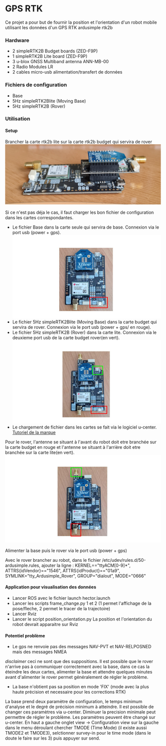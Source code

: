 # GPS RTK

Ce projet a pour but de fournir la position et l'orientation d'un robot mobile utilisant les données d'un GPS RTK ardusimple rtk2b

### Hardware

* 2 simpleRTK2B Budget boards (ZED-F9P)
* 1 simpleRTK2B Lite board (ZED-F9P)
* 3 u-blox GNSS Multiband antenna ANN-MB-00
* 2 Radio Modules LR
* 2 cables micro-usb alimentation/transfert de données

### Fichiers de configuration

* Base
* 5Hz simpleRTK2Blite (Moving Base)
* 5Hz simpleRTK2B (Rover)

### Utilisation
#### Setup
Brancher la carte rtk2b lite sur la carte rtk2b budget qui servira de rover 
![image du montage des cartes](images/budget_plus_lite.jpg)

Si ce n'est pas déja le cas, il faut charger les bon fichier de configuration dans les cartes correspondantes.

* Le fichier Base dans la carte seule qui servira de base. Connexion via le port usb (power + gps).
![image branchement base](images/Base.jpg)
* Le fichier 5Hz simpleRTK2Blite (Moving Base) dans la carte budget qui servira de rover.  Connexion via le port usb (power + gps/ en rouge).
* Le fichier 5Hz simpleRTK2B (Rover) dans la carte lite. Connexion via le deuxieme port usb de la carte budget rover(en vert).
![image rover](images/Rover_branchement.jpg)
* Le chargement de fichier dans les cartes se fait via le logiciel u-center.
[Tutoriel de la marque](https://www.ardusimple.com/configuration-files/)

Pour le rover, l'antenne se situant à l'avant du robot doit etre branchée sur la carte budget en rouge et l'antenne se situant à l'arrière doit etre branchée sur la carte lite(en vert).
![image_antennes rover](images/Rover_Antennes.jpg)

Alimenter la base puis le rover via le port usb (power + gps) 

Avec le rover brancher au robot, dans le fichier /etc/udev/rules.d/50-ardusimple.rules, ajouter la ligne : KERNEL=="ttyACM[0-9]*", ATTRS{idVendor}=="1546", ATTRS{idProduct}=="01a9", SYMLINK="tty_Ardusimple_Rover", GROUP="dialout", MODE="0666"


#### Application pour visualisation des données

* Lancer ROS avec le fichier launch hector.launch 
* Lancer les scripts frame_change.py 1 et 2 (1 permet l'affichage de la pose/fleche, 2 permet le tracer de la trajectoire)
* Lancer Rviz
* Lancer le script position_orientation.py
La position et l'orientation du robot devrait apparaitre sur Rviz


#### Potentiel problème 

* Le gps ne renvoie pas des messages NAV-PVT et NAV-RELPOSNED mais des messages NMEA
  
*disclaimer* ceci ne sont que des suppositions. Il est possible que le rover n'arrive pas à communiquer correctement avec la base, dans ce cas la éteindre les deux cartes, alimenter la base et attendre quelques minutes avant d'alimenter le rover permet généralement de régler le problème.

* La base n'obtient pas sa position en mode 'FIX' (mode avec la plus haute précision et necessaire pour les corrections RTK)

La base prend deux paramètre de configuration, le temps minimum d'analyse et le degré de précision minimum à atteindre. Il est possible de changer ces paramètres via u-center. Diminuer la precision minimale peut permettre de régler le problème. 
Les paramètres peuvent être changé sur u-center. En haut a gauche onglet view -> Configuration view sur la gauche dans le menu déroulant chercher TMODE (Time Mode) (il existe aussi TMODE2 et TMODE3), selctionner survey-in pour le time mode (dans le doute le faire sur les 3) puis appuyer sur send.










